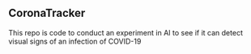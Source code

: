## CoronaTracker 

This repo is code to conduct an experiment in AI to see if it can detect visual signs of an infection of COVID-19
